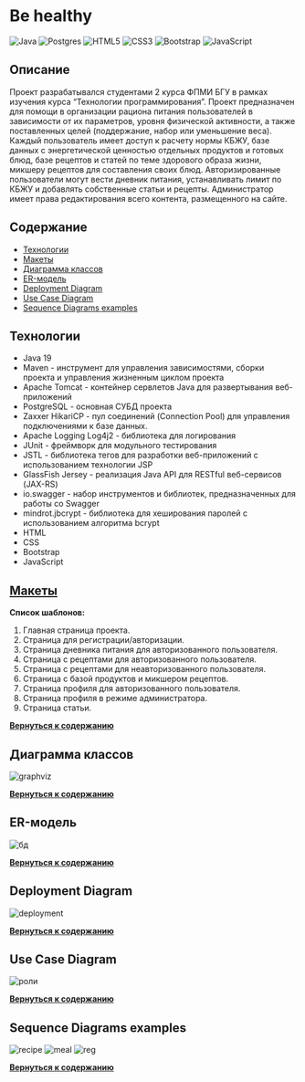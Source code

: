 # Be healthy
![Java](https://img.shields.io/badge/java-%23ED8B00.svg?style=for-the-badge&logo=openjdk&logoColor=white)
![Postgres](https://img.shields.io/badge/postgres-%23316192.svg?style=for-the-badge&logo=postgresql&logoColor=white)
![HTML5](https://img.shields.io/badge/html5-%23E34F26.svg?style=for-the-badge&logo=html5&logoColor=white)
	![CSS3](https://img.shields.io/badge/css3-%231572B6.svg?style=for-the-badge&logo=css3&logoColor=white)
![Bootstrap](https://img.shields.io/badge/bootstrap-%238511FA.svg?style=for-the-badge&logo=bootstrap&logoColor=white)
![JavaScript](https://img.shields.io/badge/javascript-%23323330.svg?style=for-the-badge&logo=javascript&logoColor=%23F7DF1E)
## Описание
Проект разрабатывался студентами 2 курса ФПМИ БГУ в рамках изучения курса “Технологии программирования”.
Проект предназначен для помощи в организации рациона питания пользователей в зависимости от их параметров, уровня физической активности, а также поставленных целей (поддержание, набор или уменьшение веса). Каждый пользователь имеет доступ к расчету нормы КБЖУ, базе данных с энергетической ценностью отдельных продуктов и готовых блюд, базе рецептов и статей по теме здорового образа жизни, микшеру рецептов для составления своих блюд. Авторизированные пользователи могут вести дневник питания, устанавливать лимит по КБЖУ и добавлять собственные статьи и рецепты. Администратор имеет права редактирования всего контента, размещенного на сайте.

## Содержание
- [Технологии](#технологии)
- [Макеты](#макеты)
- [Диаграмма классов](#диаграмма-классов)
- [ER-модель](#er-модель)
- [Deployment Diagram](#deployment-diagram)
- [Use Case Diagram](#use-case-diagram)
- [Sequence Diagrams examples](#sequence-diagrams-examples)

## Технологии
- Java 19
- Maven - инструмент для управления зависимостями, сборки проекта и управления жизненным циклом проекта
- Apache Tomcat - контейнер сервлетов Java для развертывания веб-приложений
- PostgreSQL - основная СУБД проекта
- Zaxxer HikariCP - пул соединений (Connection Pool) для управления подключениями к базе данных.
- Apache Logging Log4j2 - библиотека для логирования 
- JUnit - фреймворк для модульного тестирования
- JSTL -  библиотека тегов для разработки веб-приложений с использованием технологии JSP
- GlassFish Jersey - реализация Java API для RESTful веб-сервисов (JAX-RS)
- io.swagger - набор инструментов и библиотек, предназначенных для работы со Swagger
- mindrot.jbcrypt - библиотека для хеширования паролей с использованием алгоритма bcrypt
- HTML
- CSS
- Bootstrap
- JavaScript

## [Макеты](https://www.figma.com/file/a8Vm9e39FOtfJCJrxQBAOm/Untitled?type=design&node-id=107-325&t=x0xGjGnVzfAfOoRA-0)
**Список шаблонов:**
1. Главная страница проекта.
2. Страница для регистрации/авторизации.
3. Страница дневника питания для авторизованного пользователя.
4. Страница с рецептами для авторизованного пользователя.
5. Страница с рецептами для неавторизованного пользователя.
6. Страница с базой продуктов и микшером рецептов.
7. Страница профиля для авторизованного пользователя.
8. Страница профиля в режиме администратора.
9. Страница статьи.
 
**[Вернуться к содержанию](#содержание)**
## Диаграмма классов
![graphviz](https://github.com/mmishv/Be-healthy/assets/108868223/4fe4d417-3ff1-4a95-b5cc-abe08a157946)

**[Вернуться к содержанию](#содержание)**
## ER-модель
![бд](https://github.com/mmishv/Be-healthy/assets/108868223/15b26bc8-2951-4358-8681-cc8ba7956fa3)

**[Вернуться к содержанию](#содержание)**
## Deployment Diagram
![deployment](https://github.com/mmishv/Be-healthy/assets/108868223/abdd1f67-3176-415e-86ee-9f0008747405)

**[Вернуться к содержанию](#содержание)**
## Use Case Diagram
![роли](https://github.com/mmishv/Be-healthy/assets/108868223/101b1853-8ecc-422d-969d-84a8401acbf2)

**[Вернуться к содержанию](#содержание)**
## Sequence Diagrams examples
![recipe](https://github.com/mmishv/Be-healthy/assets/108868223/e6026a7e-81e5-40e4-a1e8-ac5bc0c337ac)
![meal](https://github.com/mmishv/Be-healthy/assets/108868223/deaccfae-56b7-4597-bfe9-bad683a35bc1)
![reg](https://github.com/mmishv/Be-healthy/assets/108868223/a84deb22-c9a0-40a7-b8d5-e84f10f3a1e6)

**[Вернуться к содержанию](#содержание)**






